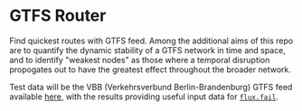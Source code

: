 # GTFS Router

Find quickest routes with GTFS feed. Among the additional aims of this repo are
to quantify the dynamic stability of a GTFS network in time and space, and to
identify "weakest nodes" as those where a temporal disruption propogates out to
have the greatest effect throughout the broader network.

Test data will be the VBB (Verkehrsverbund Berlin-Brandenburg) GTFS feed
available [here](https://daten.berlin.de/datensaetze/vbb-fahrplandaten-gtfs),
with the results providing useful input data for
[`flux.fail`](https://flux.fail).
